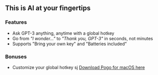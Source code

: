 ## This is AI at your fingertips

### Features
- Ask GPT-3 anything, anytime with a global hotkey
- Go from *"I wonder..."* to *"Thank you, GPT-3"* in seconds, not minutes
- Supports "Bring your own key" and "Batteries included"

### Bonuses
- Customize your global hotkey
sj
[Download Pogo for macOS here](https://github.com/akaalias/getpogo/releases/latest/download/Pogo.dmg)

